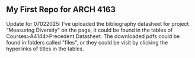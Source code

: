 ## My First Repo for ARCH 4163

Update for 07022025: I've uploaded the bibliography datasheet for project “Measuring Diversity" on the page, it could be found in the tables of Courses>A4144>Precedent Datasheet. The downloaded pdfs could be found in folders called "files", or they could be visit by clicking the hyperlinks of titles in the tables.